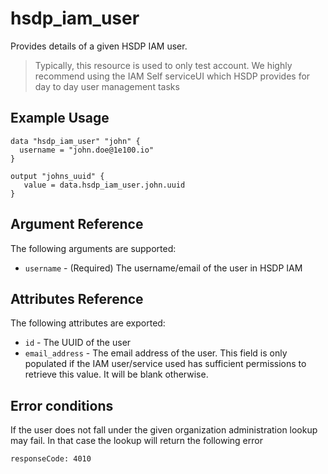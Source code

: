 # hsdp_iam_user
Provides details of a given HSDP IAM user. 

>Typically, this resource is used to only test account. We highly recommend using the IAM Self serviceUI which HSDP provides for day to day user management tasks

## Example Usage

```hcl
data "hsdp_iam_user" "john" {
  username = "john.doe@1e100.io"
}
```

```hcl
output "johns_uuid" {
   value = data.hsdp_iam_user.john.uuid
}
```

## Argument Reference

The following arguments are supported:

* `username` - (Required) The username/email of the user in HSDP IAM

## Attributes Reference

The following attributes are exported:

* `id` - The UUID of the user
* `email_address` - The email address of the user. This field is only populated if the IAM user/service used 
has sufficient permissions to retrieve this value. It will be blank otherwise.

## Error conditions

If the user does not fall under the given organization administration lookup may fail. In that case the lookup will return the following error

`responseCode: 4010`
